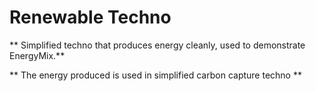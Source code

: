 # Renewable Techno

** Simplified techno that produces energy cleanly, used to demonstrate EnergyMix.**

** The energy produced is used in simplified carbon capture techno **

  

